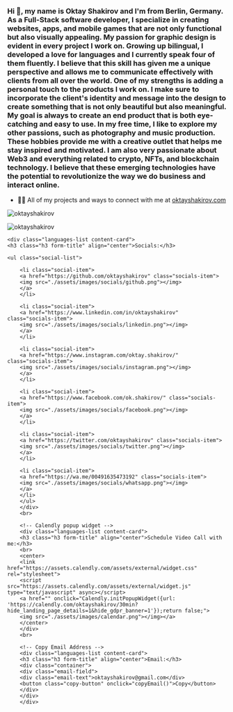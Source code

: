 <h3>Hi 👋, my name is Oktay Shakirov and I'm from Berlin, Germany. As a Full-Stack software developer, I specialize in creating websites, apps, and mobile games that are not only functional but also visually appealing. My passion for graphic design is evident in every project I work on. Growing up bilingual, I developed a love for languages and I currently speak four of them fluently. I believe that this skill has given me a unique perspective and allows me to communicate effectively with clients from all over the world. One of my strengths is adding a personal touch to the products I work on. I make sure to incorporate the client's identity and message into the design to create something that is not only beautiful but also meaningful. My goal is always to create an end product that is both eye-catching and easy to use. In my free time, I like to explore my other passions, such as photography and music production. These hobbies provide me with a creative outlet that helps me stay inspired and motivated. I am also very passionate about Web3 and everything related to crypto, NFTs, and blockchain technology. I believe that these emerging technologies have the potential to revolutionize the way we do business and interact online.</h3>


- 👨‍💻 All of my projects and ways to connect with me at [oktayshakirov.com](oktayshakirov.com)

<p><img align="left" src="https://github-readme-stats.vercel.app/api/top-langs?username=oktayshakirov&show_icons=true&locale=en&layout=compact" alt="oktayshakirov" /></p>
<br><p align="left"> <img src="https://komarev.com/ghpvc/?username=oktayshakirov&label=Profile%20views&color=0e75b6&style=flat" alt="oktayshakirov" /> </p>

 <!-- Social Links -->
    <div class="languages-list content-card">
    <h3 class="h3 form-title" align="center">Socials:</h3>

    <ul class="social-list">

        <li class="social-item">
        <a href="https://github.com/oktayshakirov" class="socials-item">
        <img src="./assets/images/socials/github.png"></img>
        </a>
        </li>

        <li class="social-item">
        <a href="https://www.linkedin.com/in/oktayshakirov" class="socials-item">
        <img src="./assets/images/socials/linkedin.png"></img>
        </a>
        </li>

        <li class="social-item">
        <a href="https://www.instagram.com/oktay.shakirov/" class="socials-item">
        <img src="./assets/images/socials/instagram.png"></img>
        </a>
        </li>

        <li class="social-item">
        <a href="https://www.facebook.com/ok.shakirov/" class="socials-item">
        <img src="./assets/images/socials/facebook.png"></img>
        </a>
        </li>

        <li class="social-item">
        <a href="https://twitter.com/oktayshakirov" class="socials-item">
        <img src="./assets/images/socials/twitter.png"></img>
        </a>
        </li>

        <li class="social-item">
        <a href="https://wa.me/00491635473192" class="socials-item">
        <img src="./assets/images/socials/whatsapp.png"></img>
        </a>
        </li>
        </ul>
        </div>
        <br>

        <!-- Calendly popup widget -->
        <div class="languages-list content-card">
        <h3 class="h3 form-title" align="center">Schedule Video Call with me:</h3>
        <br>
        <center>
        <link href="https://assets.calendly.com/assets/external/widget.css" rel="stylesheet">
        <script src="https://assets.calendly.com/assets/external/widget.js" type="text/javascript" async></script>
        <a href="" onclick="Calendly.initPopupWidget({url: 'https://calendly.com/oktayshakirov/30min?hide_landing_page_details=1&hide_gdpr_banner=1'});return false;">
        <img src="./assets/images/calendar.png"></img></a>
        </center>
        </div>
        <br>

        <!-- Copy Email Address -->
        <div class="languages-list content-card">
        <h3 class="h3 form-title" align="center">Email:</h3>
        <div class="container">
        <div class="email-field">
        <div class="email-text">oktayshakirov@gmail.com</div>
        <button class="copy-button" onclick="copyEmail()">Copy</button>
        </div>
        </div>
        </div>